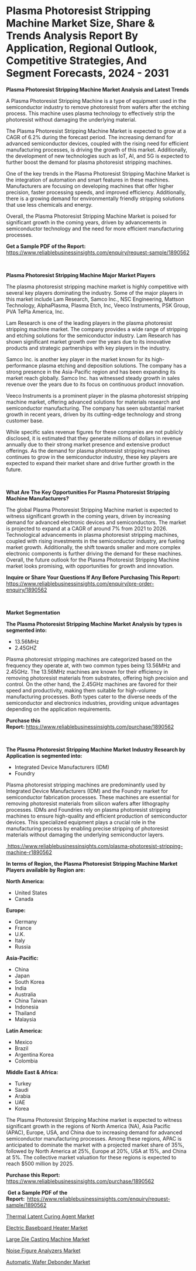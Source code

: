 <p><h1>Plasma Photoresist Stripping Machine Market Size, Share & Trends Analysis Report By Application, Regional Outlook, Competitive Strategies, And Segment Forecasts, 2024 - 2031</h1></p><p><strong>Plasma Photoresist Stripping Machine Market Analysis and Latest Trends</strong></p>
<p><p>A Plasma Photoresist Stripping Machine is a type of equipment used in the semiconductor industry to remove photoresist from wafers after the etching process. This machine uses plasma technology to effectively strip the photoresist without damaging the underlying material.</p><p>The Plasma Photoresist Stripping Machine Market is expected to grow at a CAGR of 6.2% during the forecast period. The increasing demand for advanced semiconductor devices, coupled with the rising need for efficient manufacturing processes, is driving the growth of this market. Additionally, the development of new technologies such as IoT, AI, and 5G is expected to further boost the demand for plasma photoresist stripping machines.</p><p>One of the key trends in the Plasma Photoresist Stripping Machine Market is the integration of automation and smart features in these machines. Manufacturers are focusing on developing machines that offer higher precision, faster processing speeds, and improved efficiency. Additionally, there is a growing demand for environmentally friendly stripping solutions that use less chemicals and energy.</p><p>Overall, the Plasma Photoresist Stripping Machine Market is poised for significant growth in the coming years, driven by advancements in semiconductor technology and the need for more efficient manufacturing processes.</p></p>
<p><strong>Get a Sample PDF of the Report:&nbsp;</strong> <a href="https://www.reliablebusinessinsights.com/enquiry/request-sample/1890562">https://www.reliablebusinessinsights.com/enquiry/request-sample/1890562</a></p>
<p>&nbsp;</p>
<p><strong>Plasma Photoresist Stripping Machine Major Market Players</strong></p>
<p><p>The plasma photoresist stripping machine market is highly competitive with several key players dominating the industry. Some of the major players in this market include Lam Research, Samco Inc., NSC Engineering, Mattson Technology, AlphaPlasma, Plasma Etch, Inc, Veeco Instruments, PSK Group, PVA TePla America, Inc.</p><p>Lam Research is one of the leading players in the plasma photoresist stripping machine market. The company provides a wide range of stripping and etching solutions for the semiconductor industry. Lam Research has shown significant market growth over the years due to its innovative products and strategic partnerships with key players in the industry.</p><p>Samco Inc. is another key player in the market known for its high-performance plasma etching and deposition solutions. The company has a strong presence in the Asia-Pacific region and has been expanding its market reach globally. Samco Inc. has witnessed steady growth in sales revenue over the years due to its focus on continuous product innovation.</p><p>Veeco Instruments is a prominent player in the plasma photoresist stripping machine market, offering advanced solutions for materials research and semiconductor manufacturing. The company has seen substantial market growth in recent years, driven by its cutting-edge technology and strong customer base.</p><p>While specific sales revenue figures for these companies are not publicly disclosed, it is estimated that they generate millions of dollars in revenue annually due to their strong market presence and extensive product offerings. As the demand for plasma photoresist stripping machines continues to grow in the semiconductor industry, these key players are expected to expand their market share and drive further growth in the future.</p></p>
<p>&nbsp;</p>
<p><strong>What Are The Key Opportunities For Plasma Photoresist Stripping Machine Manufacturers?</strong></p>
<p><p>The global Plasma Photoresist Stripping Machine market is expected to witness significant growth in the coming years, driven by increasing demand for advanced electronic devices and semiconductors. The market is projected to expand at a CAGR of around 7% from 2021 to 2026. Technological advancements in plasma photoresist stripping machines, coupled with rising investments in the semiconductor industry, are fueling market growth. Additionally, the shift towards smaller and more complex electronic components is further driving the demand for these machines. Overall, the future outlook for the Plasma Photoresist Stripping Machine market looks promising, with opportunities for growth and innovation.</p></p>
<p><strong>Inquire or Share Your Questions If Any Before Purchasing This Report:</strong> <a href="https://www.reliablebusinessinsights.com/enquiry/pre-order-enquiry/1890562">https://www.reliablebusinessinsights.com/enquiry/pre-order-enquiry/1890562</a></p>
<p>&nbsp;</p>
<p><strong>Market Segmentation</strong></p>
<p><strong>The Plasma Photoresist Stripping Machine Market Analysis by types is segmented into:</strong></p>
<p><ul><li>13.56MHz</li><li>2.45GHZ</li></ul></p>
<p><p>Plasma photoresist stripping machines are categorized based on the frequency they operate at, with two common types being 13.56MHz and 2.45GHz. The 13.56MHz machines are known for their efficiency in removing photoresist materials from substrates, offering high precision and control. On the other hand, the 2.45GHz machines are favored for their speed and productivity, making them suitable for high-volume manufacturing processes. Both types cater to the diverse needs of the semiconductor and electronics industries, providing unique advantages depending on the application requirements.</p></p>
<p><strong>Purchase this Report:&nbsp;</strong><a href="https://www.reliablebusinessinsights.com/purchase/1890562">https://www.reliablebusinessinsights.com/purchase/1890562</a></p>
<p>&nbsp;</p>
<p><strong>The Plasma Photoresist Stripping Machine Market Industry Research by Application is segmented into:</strong></p>
<p><ul><li>Integrated Device Manufacturers (IDM)</li><li>Foundry</li></ul></p>
<p><p>Plasma photoresist stripping machines are predominantly used by Integrated Device Manufacturers (IDM) and the Foundry market for semiconductor fabrication processes. These machines are essential for removing photoresist materials from silicon wafers after lithography processes. IDMs and Foundries rely on plasma photoresist stripping machines to ensure high-quality and efficient production of semiconductor devices. This specialized equipment plays a crucial role in the manufacturing process by enabling precise stripping of photoresist materials without damaging the underlying semiconductor layers.</p></p>
<p><a href="https://www.reliablebusinessinsights.com/plasma-photoresist-stripping-machine-r1890562">&nbsp;https://www.reliablebusinessinsights.com/plasma-photoresist-stripping-machine-r1890562</a></p>
<p><strong>In terms of Region, the Plasma Photoresist Stripping Machine Market Players available by Region are:</strong></p>
<p>
    <p> <strong> North America: </strong>
        <ul>
            <li>United States</li>
            <li>Canada</li>
        </ul>
        </p> 
    <p> <strong> Europe: </strong>
        <ul>
            <li>Germany</li>
            <li>France</li>
            <li>U.K.</li>
            <li>Italy</li>
            <li>Russia</li>
        </ul>
        </p> 
    <p> <strong> Asia-Pacific: </strong>
        <ul>
            <li>China</li>
            <li>Japan</li>
            <li>South Korea</li>
            <li>India</li>
            <li>Australia</li>
            <li>China Taiwan</li>
            <li>Indonesia</li>
            <li>Thailand</li>
            <li>Malaysia</li>
        </ul>
        </p> 
    <p> <strong> Latin America: </strong>
        <ul>
            <li>Mexico</li>
            <li>Brazil</li>
            <li>Argentina Korea</li>
            <li>Colombia</li>
        </ul>
        </p> 
    <p> <strong> Middle East & Africa: </strong>
        <ul>
            <li>Turkey</li>
            <li>Saudi</li>
            <li>Arabia</li>
            <li>UAE</li>
            <li>Korea</li>
        </ul>
    </p>
    </p>
<p><p>The Plasma Photoresist Stripping Machine market is expected to witness significant growth in the regions of North America (NA), Asia Pacific (APAC), Europe, USA, and China due to increasing demand for advanced semiconductor manufacturing processes. Among these regions, APAC is anticipated to dominate the market with a projected market share of 35%, followed by North America at 25%, Europe at 20%, USA at 15%, and China at 5%. The collective market valuation for these regions is expected to reach $500 million by 2025.</p></p>
<p><strong>Purchase this Report: </strong><a href="https://www.reliablebusinessinsights.com/purchase/1890562">https://www.reliablebusinessinsights.com/purchase/1890562</a></p>
<p>&nbsp;<strong>Get a Sample PDF of the Report:&nbsp;&nbsp;</strong><a href="https://www.reliablebusinessinsights.com/enquiry/request-sample/1890562">https://www.reliablebusinessinsights.com/enquiry/request-sample/1890562</a></p>
<p><strong></strong></p>
<p><p><a href="https://www.linkedin.com/pulse/thermal-latent-curing-agent-market-global-insights-sales-trends-ierzf?trackingId=gfX0TzaKTb6skjOHNbVy7Q%3D%3D">Thermal Latent Curing Agent Market</a></p><p><a href="https://www.linkedin.com/pulse/electric-baseboard-heater-market-research-report-forecast-dvngf?trackingId=Vh4%2FTuyZSme7vdWnaHR4iQ%3D%3D">Electric Baseboard Heater Market</a></p><p><a href="https://github.com/lairestrong/Market-Research-Report-List-1/blob/main/large-die-casting-machine-market.md">Large Die Casting Machine Market</a></p><p><a href="https://www.linkedin.com/pulse/noise-figure-analyzers-market-investigation-industry-evolution-wqsuf?trackingId=a2YnHpj1SVa3lzpGbLj%2FGQ%3D%3D">Noise Figure Analyzers Market</a></p><p><a href="https://github.com/drzsklfn31/Market-Research-Report-List-1/blob/main/automatic-wafer-debonder-market.md">Automatic Wafer Debonder Market</a></p></p>